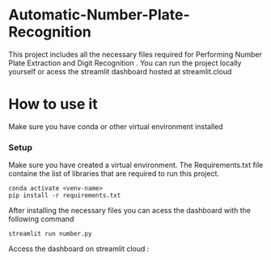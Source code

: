 # Automatic-Number-Plate-Recognition

This project includes all the necessary files required for Performing Number Plate Extraction and Digit Recognition . You can run the project locally yourself or acess the streamlit dashboard hosted at streamlit.cloud

# How to use it
Make sure you have conda or other virtual environment installed
### Setup
Make sure you have created a virtual environment. The Requirements.txt file containe the list of libraries that are required to run this project. 

```
conda activate <venv-name>
pip install -r requirements.txt
```

After installing the necessary files you can acess the dashboard with the following command
```
streamlit run number.py
```

Access the dashboard on streamlit cloud : 

